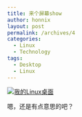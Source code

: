 ```yaml
---
title: 来个屏幕show
author: honnix
layout: post
permalink: /archives/4
categories:
  - Linux
  - Technology
tags:
  - Desktop
  - Linux
---
```

<a href="http://honnix.oicp.net:8080/blog/wp-content/uploads/2007/11/screenshot11.png" title="我的Linux桌面" rel="lightbox[4]"><img src="http://honnix.oicp.net:8080/blog/wp-content/uploads/2007/11/screenshot11.thumbnail.png" alt="我的Linux桌面" /></a>

嗯，还是有点意思的吧？